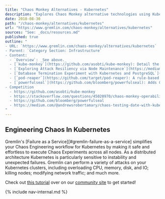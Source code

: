 ```yaml
---
title: "Chaos Monkey Alternatives - Kubernetes"
description: "Explores Chaos Monkey alternative technologies using Kubernetes."
date: 2018-08-30
path: "/chaos-monkey/alternatives/kubernetes"
url: "https://www.gremlin.com/chaos-monkey/alternatives/kubernetes"
sources: "See: _docs/resources.md"
published: true
outline: "
- URL: `https://www.gremlin.com/chaos-monkey/alternatives/kubernetes`
- Parent: `Category Section: Infrastructure`
- Content:
  - `Overview`: _See above._
  - [`kube-monkey`](https://github.com/asobti/kube-monkey): Detail the `kube-monkey` tool, which is an implementation of Chaos Monkey for Kubernetes clusters.
  - [`Exploring Attack Resiliency via Node Maintenance`](https://medium.com/chaosiq/exploring-multi-level-weaknesses-using-automated-chaos-experiments-aa30f0605ce): Overview of how to use the open source [`Chaos Toolkit`](https://chaostoolkit.org/) to inject Chaos experiments into Kubernetes clusters.
  - [`Database Termination Experiment with Kubernetes and PostgreSQL`](https://medium.com/chaosiq/improve-your-cloud-native-devops-flow-with-chaos-engineering-dc32836c2d9a): Tutorial for how to test the loss of the master database and its impact on the overall application.
  - [`pod-reaper`](https://github.com/target/pod-reaper): A rule-based pod killing container for Kubernetes.
  - [`powerfulseal`](https://github.com/bloomberg/powerfulseal): Adds Chaos experiments to Kubernetes via targeted pod killing and starting/stopping VMs.
- Competition 
  - https://github.com/asobti/kube-monkey
  - https://stackoverflow.com/questions/45020970/chaos-monkey-operability-with-kubernetes
  - https://github.com/bloomberg/powerfulseal
  - https://medium.com/@andrewsrobertamary/chaos-testing-date-with-kube-monkey-dbffd86a6202
"
---
```


## Engineering Chaos In Kubernetes

Gremlin's [Failure as a Service][#gremlin-failure-as-a-service] simplifies your Chaos Engineering workflow for Kubernetes by making it safe and effortless to execute Chaos Experiments across all nodes.  As a distributed architecture Kubernetes is particularly sensitive to instability and unexpected failures.  Gremlin can perform a variety of attacks on your Kubernetes clusters, including overloading CPU, memory, disk, and IO; killing nodes; modifying network traffic; and much more.

Check out [this tutorial](https://www.gremlin.com/community/tutorials/how-to-install-and-use-gremlin-with-kubernetes/) over on our [community site](https://www.gremlin.com/community/) to get started!

{% include nav-internal.md %}